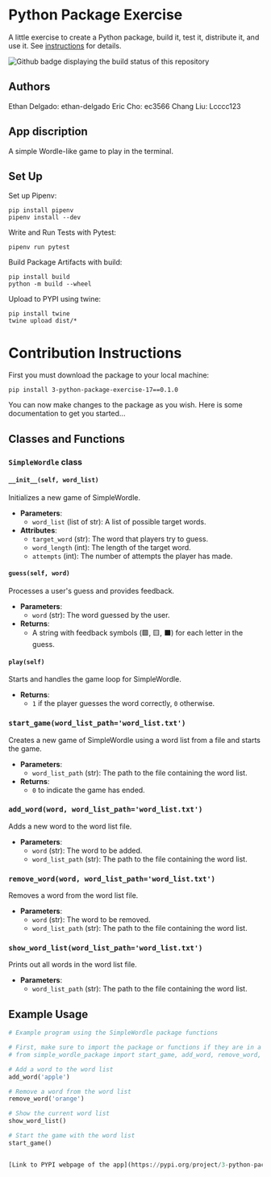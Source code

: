 # Python Package Exercise

A little exercise to create a Python package, build it, test it, distribute it, and use it. See [instructions](./instructions.md) for details.

![Github badge displaying the build status of this repository](https://github.com/software-students-fall2023/3-python-package-exercise-17/actions/workflows/python-app.yml/badge.svg)


## Authors
Ethan Delgado: ethan-delgado
Eric Cho: ec3566
Chang Liu: Lcccc123
## App discription
A simple Wordle-like game to play in the terminal.

## Set Up
Set up Pipenv:
```
pip install pipenv
pipenv install --dev
```
Write and Run Tests with Pytest:
```
pipenv run pytest
```
Build Package Artifacts with build:
```
pip install build
python -m build --wheel
```
Upload to PYPI using twine:
```
pip install twine
twine upload dist/*
```

# Contribution Instructions
First you must download the package to your local machine:
```
pip install 3-python-package-exercise-17==0.1.0
```
You can now make changes to the package as you wish. Here is some documentation to get you started...
## Classes and Functions

### `SimpleWordle` class

#### `__init__(self, word_list)`

Initializes a new game of SimpleWordle.

- **Parameters**:
  - `word_list` (list of str): A list of possible target words.
- **Attributes**:
  - `target_word` (str): The word that players try to guess.
  - `word_length` (int): The length of the target word.
  - `attempts` (int): The number of attempts the player has made.

#### `guess(self, word)`

Processes a user's guess and provides feedback.

- **Parameters**:
  - `word` (str): The word guessed by the user.
- **Returns**:
  - A string with feedback symbols (🟩, 🟨, ⬛) for each letter in the guess.

#### `play(self)`

Starts and handles the game loop for SimpleWordle.

- **Returns**:
  - `1` if the player guesses the word correctly, `0` otherwise.

### `start_game(word_list_path='word_list.txt')`

Creates a new game of SimpleWordle using a word list from a file and starts the game.

- **Parameters**:
  - `word_list_path` (str): The path to the file containing the word list.
- **Returns**:
  - `0` to indicate the game has ended.

### `add_word(word, word_list_path='word_list.txt')`

Adds a new word to the word list file.

- **Parameters**:
  - `word` (str): The word to be added.
  - `word_list_path` (str): The path to the file containing the word list.

### `remove_word(word, word_list_path='word_list.txt')`

Removes a word from the word list file.

- **Parameters**:
  - `word` (str): The word to be removed.
  - `word_list_path` (str): The path to the file containing the word list.

### `show_word_list(word_list_path='word_list.txt')`

Prints out all words in the word list file.

- **Parameters**:
  - `word_list_path` (str): The path to the file containing the word list.

## Example Usage

```python
# Example program using the SimpleWordle package functions

# First, make sure to import the package or functions if they are in a separate file
# from simple_wordle_package import start_game, add_word, remove_word, show_word_list

# Add a word to the word list
add_word('apple')

# Remove a word from the word list
remove_word('orange')

# Show the current word list
show_word_list()

# Start the game with the word list
start_game()


[Link to PYPI webpage of the app](https://pypi.org/project/3-python-package-exercise-17/0.1.0/)